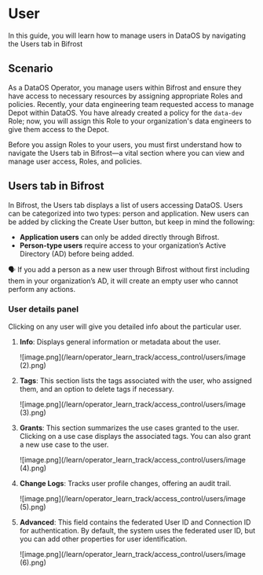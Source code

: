 # User

In this guide, you will learn how to manage users in DataOS by navigating the Users tab in Bifrost

## Scenario

As a DataOS Operator, you manage users within Bifrost and ensure they have access to necessary resources by assigning appropriate Roles and policies. Recently, your data engineering team requested access to manage Depot within DataOS. You have already created a policy for the `data-dev` Role; now, you will assign this Role to your organization's data engineers to give them access to the Depot. 

Before you assign Roles to your users, you must first understand how to navigate the Users tab in Bifrost—a vital section where you can view and manage user access, Roles, and policies.

## Users tab in Bifrost

In Bifrost, the Users tab displays a list of users accessing DataOS. Users can be categorized into two types: person and application. New users can be added by clicking the Create User button, but keep in mind the following:

- **Application users** can only be added directly through Bifrost.
- **Person-type users** require access to your organization’s Active Directory (AD) before being added.

<aside class="callout">
🗣️ If you add a person as a new user through Bifrost without first including them in your organization’s AD, it will create an empty user who cannot perform any actions.
</aside>

### **User details panel**

Clicking on any user will give you detailed info about the particular user. 

1. **Info**: Displays general information or metadata about the user.
    
    ![image.png](/learn/operator_learn_track/access_control/users/image (2).png)
    
2. **Tags**: This section lists the tags associated with the user, who assigned them, and an option to delete tags if necessary.
    
    ![image.png](/learn/operator_learn_track/access_control/users/image (3).png)
    
3. **Grants**: This section summarizes the use cases granted to the user. Clicking on a use case displays the associated tags. You can also grant a new use case to the user.
    
    ![image.png](/learn/operator_learn_track/access_control/users/image (4).png)
    
4. **Change Logs**: Tracks user profile changes, offering an audit trail.
    
    ![image.png](/learn/operator_learn_track/access_control/users/image (5).png)
    
5. **Advanced**: This field contains the federated User ID and Connection ID for authentication. By default, the system uses the federated user ID, but you can add other properties for user identification.
    
    ![image.png](/learn/operator_learn_track/access_control/users/image (6).png)
    